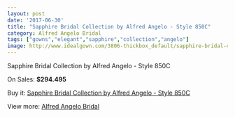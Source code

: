 ```yaml
---
layout: post
date: '2017-06-30'
title: "Sapphire Bridal Collection by Alfred Angelo - Style 850C"
category: Alfred Angelo Bridal
tags: ["gowns","elegant","sapphire","collection","angelo"]
image: http://www.idealgown.com/3806-thickbox_default/sapphire-bridal-collection-by-alfred-angelo-style-850c.jpg
---
```

Sapphire Bridal Collection by Alfred Angelo - Style 850C

On Sales: **$294.495**
<a href="https://www.idealgown.com/en/alfred-angelo-bridal/1780-sapphire-bridal-collection-by-alfred-angelo-style-850c.html"><amp-img layout="responsive" width="600" height="600" src="//www.idealgown.com/3806-thickbox_default/sapphire-bridal-collection-by-alfred-angelo-style-850c.jpg" alt="Sapphire Bridal Collection by Alfred Angelo - Style 850C 0" /></a>
<a href="https://www.idealgown.com/en/alfred-angelo-bridal/1780-sapphire-bridal-collection-by-alfred-angelo-style-850c.html"><amp-img layout="responsive" width="600" height="600" src="//www.idealgown.com/3807-thickbox_default/sapphire-bridal-collection-by-alfred-angelo-style-850c.jpg" alt="Sapphire Bridal Collection by Alfred Angelo - Style 850C 1" /></a>

Buy it: [Sapphire Bridal Collection by Alfred Angelo - Style 850C](https://www.idealgown.com/en/alfred-angelo-bridal/1780-sapphire-bridal-collection-by-alfred-angelo-style-850c.html "Sapphire Bridal Collection by Alfred Angelo - Style 850C")

View more: [Alfred Angelo Bridal](https://www.idealgown.com/en/28-alfred-angelo-bridal "Alfred Angelo Bridal")